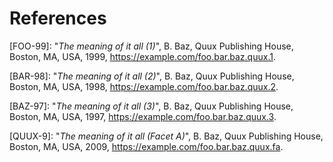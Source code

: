 
# References

\[FOO-99]: "*The meaning of it all (1)*", B. Baz, Quux Publishing House, Boston, MA, USA, 1999, https://example.com/foo.bar.baz.quux.1.

\[BAR-98]: "*The meaning of it all (2)*", B. Baz, Quux Publishing House, Boston, MA, USA, 1998, https://example.com/foo.bar.baz.quux.2.

\[BAZ-97]: "*The meaning of it all (3)*", B. Baz, Quux Publishing House, Boston, MA, USA, 1997, https://example.com/foo.bar.baz.quux.3.

\[QUUX-9]: "*The meaning of it all (Facet A)*", B. Baz, Quux Publishing House, Boston, MA, USA, 2009, https://example.com/foo.bar.baz.quux.fa.
